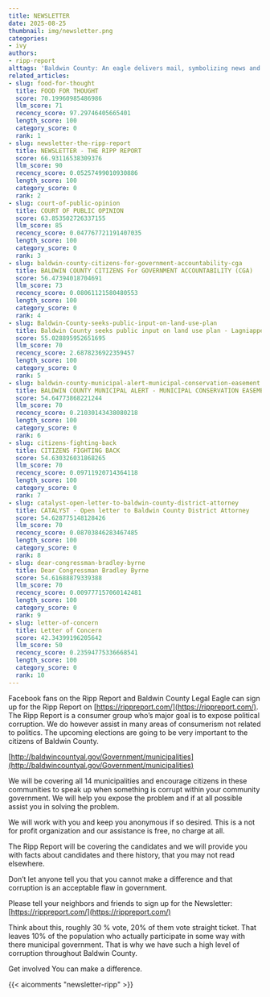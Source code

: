 ```yaml
---
title: NEWSLETTER
date: 2025-08-25
thumbnail: img/newsletter.png
categories:
- ivy
authors:
- ripp-report
alttags: 'Baldwin County: An eagle delivers mail, symbolizing news and information from The Ripp Report consumer group'
related_articles:
- slug: food-for-thought
  title: FOOD FOR THOUGHT
  score: 70.19960985486986
  llm_score: 71
  recency_score: 97.29746405665401
  length_score: 100
  category_score: 0
  rank: 1
- slug: newsletter-the-ripp-report
  title: NEWSLETTER - THE RIPP REPORT
  score: 66.93116538309376
  llm_score: 90
  recency_score: 0.05257499010930886
  length_score: 100
  category_score: 0
  rank: 2
- slug: court-of-public-opinion
  title: COURT OF PUBLIC OPINION
  score: 63.853502726337155
  llm_score: 85
  recency_score: 0.047767721191407035
  length_score: 100
  category_score: 0
  rank: 3
- slug: baldwin-county-citizens-for-government-accountability-cga
  title: BALDWIN COUNTY CITIZENS For GOVERNMENT ACCOUNTABILITY (CGA)
  score: 56.47394018704691
  llm_score: 73
  recency_score: 0.08061121580480553
  length_score: 100
  category_score: 0
  rank: 4
- slug: Baldwin-County-seeks-public-input-on-land-use-plan
  title: Baldwin County seeks public input on land use plan - Lagniappe
  score: 55.028895952651695
  llm_score: 70
  recency_score: 2.6878236922359457
  length_score: 100
  category_score: 0
  rank: 5
- slug: baldwin-county-municipal-alert-municipal-conservation-easement
  title: BALDWIN COUNTY MUNICIPAL ALERT - MUNICIPAL CONSERVATION EASEMENT
  score: 54.64773868221244
  llm_score: 70
  recency_score: 0.21030143438080218
  length_score: 100
  category_score: 0
  rank: 6
- slug: citizens-fighting-back
  title: CITIZENS FIGHTING BACK
  score: 54.630326031868265
  llm_score: 70
  recency_score: 0.09711920714364118
  length_score: 100
  category_score: 0
  rank: 7
- slug: catalyst-open-letter-to-baldwin-county-district-attorney
  title: CATALYST - Open letter to Baldwin County District Attorney
  score: 54.628775148128426
  llm_score: 70
  recency_score: 0.08703846283467485
  length_score: 100
  category_score: 0
  rank: 8
- slug: dear-congressman-bradley-byrne
  title: Dear Congressman Bradley Byrne
  score: 54.61688879339388
  llm_score: 70
  recency_score: 0.009777157060142481
  length_score: 100
  category_score: 0
  rank: 9
- slug: letter-of-concern
  title: Letter of Concern
  score: 42.34399196205642
  llm_score: 50
  recency_score: 0.23594775336668541
  length_score: 100
  category_score: 0
  rank: 10
---
```

Facebook fans on the Ripp Report and Baldwin County Legal Eagle can sign up for the Ripp Report on [https://rippreport.com/](https://rippreport.com/). The Ripp Report is a consumer group who’s major goal is to expose political corruption. We do however assist in many areas of consumerism not related to politics. The upcoming elections are going to be very important to the citizens of Baldwin County.

[http://baldwincountyal.gov/Government/municipalities](http://baldwincountyal.gov/Government/municipalities)

We will be covering all 14 municipalities and encourage citizens in these communities to speak up when something is corrupt within your community government. We will help you expose the problem and if at all possible assist you in solving the problem.

We will work with you and keep you anonymous if so desired. This is a not for profit organization and our assistance is free, no charge at all.

The Ripp Report will be covering the candidates and we will provide you with facts about candidates and there history, that you may not read elsewhere.

Don’t let anyone tell you that you cannot make a difference and that corruption is an acceptable flaw in government.

Please tell your neighbors and friends to sign up for the Newsletter: [https://rippreport.com/](https://rippreport.com/)

Think about this, roughly 30 % vote, 20% of them vote straight ticket. That leaves 10% of the population who actually participate in some way with there municipal government. That is why we have such a high level of corruption throughout Baldwin County.

Get involved You can make a difference.

{{< aicomments "newsletter-ripp" >}}
